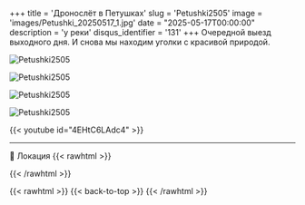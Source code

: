 +++
title = 'Дронослёт в Петушках'
slug = 'Petushki2505'
image = 'images/Petushki_20250517_1.jpg'
date = "2025-05-17T00:00:00"
description = 'у реки'
disqus_identifier = '131'
+++
Очередной выезд выходного дня. И снова мы находим уголки с красивой природой.

![Petushki2505](/images/Petushki_20250517_2.jpg)

![Petushki2505](/images/Petushki_20250517_3.jpg)

![Petushki2505](/images/Petushki_20250517_4.jpg)

![Petushki2505](/images/Petushki_20250517_5.jpg)

{{< youtube id="4EHtC6LAdc4" >}}

---

📍 Локация
{{< rawhtml >}}
<div class="yandex-map-container">
<script type="text/javascript" charset="utf-8" async src="https://api-maps.yandex.ru/services/constructor/1.0/js/?um=constructor%3Af7f150eb29d1e73df06195998d412227f90211f9932890bc0acafe1cb0c734df&amp;width=800&amp;height=400&amp;lang=ru_RU&amp;scroll=true"></script>
</div>
{{< /rawhtml >}}

{{< rawhtml >}}
{{< back-to-top >}}
{{< /rawhtml >}}
